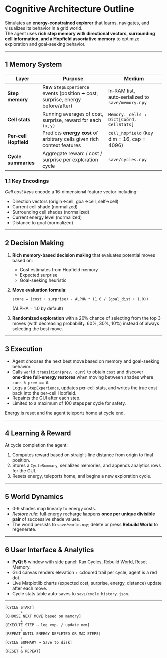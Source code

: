 # Cognitive Architecture Outline

Simulates an **energy‑constrained explorer** that learns, navigates, and visualizes its behavior in a grid world.  
The agent uses **rich step memory with directional vectors, surrounding cell information, and a Hopfield associative memory** to optimize exploration and goal-seeking behavior.

---

## 1  Memory System

| Layer | Purpose | Medium |
| --- | --- | --- |
| **Step memory** | Raw `StepExperience` events (position ➜ cost, surprise, energy before/after) | In‑RAM list, auto‑serialized to `save/memory.npy` |
| **Cell stats** | Running averages of cost, surprise, reward for each `(x,y)` | `Memory._cells : Dict[Coord, CellStats]` |
| **Per‑cell Hopfield** | Predicts **energy cost** of arbitrary cells given rich context features | `cell_hopfield` (key dim = 16, cap = 4096) |
| **Cycle summaries** | Aggregate reward / cost / surprise per exploration cycle | `save/cycles.npy` |

### 1.1 Key Encodings  
*Cell cost keys* encode a 16-dimensional feature vector including:
- Direction vectors (origin→cell, goal→cell, self→cell)
- Current cell shade (normalized)
- Surrounding cell shades (normalized)
- Current energy level (normalized)
- Distance to goal (normalized)

---

## 2  Decision Making

1. **Rich memory-based decision making** that evaluates potential moves based on:
   - Cost estimates from Hopfield memory
   - Expected surprise
   - Goal-seeking heuristic
   
2. **Move evaluation formula**:  
   ```
   score = (cost + surprise) - ALPHA * (1.0 / (goal_dist + 1.0))
   ```
   (ALPHA = 1.0 by default)

3. **Randomized exploration** with a 20% chance of selecting from the top 3 moves (with decreasing probability: 60%, 30%, 10%) instead of always selecting the best move.

---

## 3  Execution

* Agent chooses the next best move based on memory and goal-seeking behavior.
* Calls `world.transition(prev, curr)` to obtain `cost` and discover **one‑time full‑energy restores** when moving between shades where `curr % prev == 0`.
* Logs a `StepExperience`, updates per-cell stats, and writes the true cost back into the per-cell Hopfield.
* Repaints the GUI after each step.
* Limited to a maximum of 100 steps per cycle for safety.

Energy is reset and the agent teleports home at cycle end.

---

## 4  Learning & Reward

At cycle completion the agent:

1. Computes reward based on straight-line distance from origin to final position.
2. Stores a `CycleSummary`, serializes memories, and appends analytics rows for the GUI.
3. Resets energy, teleports home, and begins a new exploration cycle.

---

## 5  World Dynamics

* 0‑9 shades map linearly to energy costs.
* *Restore rule*: full‑energy recharge happens **once per unique divisible pair** of successive shade values.
* The world persists to `save/world.npy`; delete or press **Rebuild World** to regenerate.

---

## 6  User Interface & Analytics

* **PyQt 5** window with side panel: Run Cycles, Rebuild World, Reset Memory.
* Grid canvas renders elevation + coloured trail per cycle; agent is a red dot.
* Live Matplotlib charts (expected cost, surprise, energy, distance) update after each move.
* Cycle stats table auto‑saves to `save/cycle_history.json`.

---

```
[CYCLE START]
       ↓
[CHOOSE NEXT MOVE based on memory]
       ↓
[EXECUTE STEP ⇢ log exp. / update mem]
       ↓
[REPEAT UNTIL ENERGY DEPLETED OR MAX STEPS]
       ↓
[CYCLE SUMMARY → Save to disk]
       ↓
[RESET & REPEAT]
```

